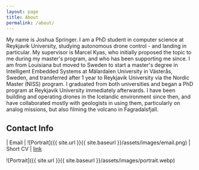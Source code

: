```yaml
---
layout: page
title: About
permalink: /about/
---
```


My name is Joshua Springer.
I am a PhD student in computer science at Reykjavik University, studying autonomous drone control - and landing in particular.
My supervisor is Marcel Kyas, who initially proposed the topic to me during my master's program, and who has been supporting me since.
I am from Louisiana but moved to Sweden to start a master's degree in Intelligent Embedded Systems
at Mälardalen University in Västerås, Sweden,
and transferred after 1 year to Reykjavik University via the Nordic Master (NISS) program.
I graduated from both universities and began a PhD program at Reykjavik University immediately afterwards.
I have been building and operating drones in the Icelandic environment since then,
and have collaborated mostly with geologists in using them, particularly on analog missions,
but also filming the volcano in Fagradalsfjall.

## Contact Info

| Email | ![Portrait]({{ site.url }}{{ site.baseurl }}/assets/images/email.png)
| Short CV | [link](https://github.com/uzgit/cv/raw/main/cv_joshua_springer.pdf)

![Portrait]({{ site.url }}{{ site.baseurl }}/assets/images/portrait.webp)
